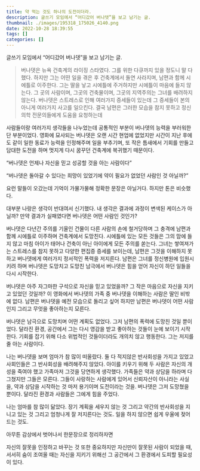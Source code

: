 ```yaml
---
title: 약 먹는 것도 하나의 도전이더라.
description: 글쓰기 모임에서 “어디갔어 버나뎃”을 보고 남기는 글.
thumbnail: ./images/195318_175026_4140.png
date: 2022-10-28 18:39:55
tags: []
categories: []
---
```


글쓰기 모임에서 “어디갔어 버나뎃”을 보고 남기는 글.

<!-- more -->

> 버나뎃은 뉴욕 건축계의 라이징 스타였다. 그를 위한 다큐까지 있을 정도니 말 다했다. 하지만 그는 어떤 일을 겪은 후 건축계에서 돌연 사라지며, 남편과 함께 시에틀로 이주한다. 그는 딸을 낳고 시에틀에 주거하지만 시에틀이 마음에 들지 않는다. 그 곳의 사람이며, 그곳의 건축물이며, 그곳의 지역주의는 그녀를 배려하지 않는다. 버나뎃은 스트레스로 인해 여러가지 증세들이 있는데 그 증세들이 본의아니게 여러가지 사고를 일으킨다. 결국 남편은 그러한 모습을 참지 못하고 정신의학 전문의들에게 도움을 요청하는데

사람들이랑 여러가지 생각들을 나누었는데 공통적인 부분이 버나뎃의 능력을 부러워한단 부분이었다. 영화에 묘사되는 버나뎃은 오랜 시간 현업에 없었지만 시간이 지난 후에도 같이 일한 동료가 능력을 인정해주며 일을 부추기며, 또 작은 틈새에서 기회를 만들고 담대한 도전을 하며 멋지게 다시 꿈꾸던 건축계에 복귀했기 때문이다.

“버나뎃은 언제나 자신을 믿고 성공할 것을 아는 사람이다”

“버나뎃은 돌아갈 수 있다는 희망이 있었기에 약이 필요가 없었던 사람인 것 아닐까?”

요런 말들이 오갔는데 기억이 가물가물해 정확한 문장은 아닐거다. 하지만 톤은 비슷했다.

대부분 나랑은 생각이 반대여서 신기했다. 내 생각은 결과에 과정이 변색된 케이스가 아닐까? 만약 결과가 실패였다면 버나뎃은 어떤 사람인 것인가?

버나뎃은 다년간 주의를 기울인 건물이 다른 사람의 손에 철거당하며 그 충격에 남편과 함께 시에틀로 이주하며 건축계에서 도망친다. 시에틀에 있는 모든 것들은 그의 맘에 들지 않고 마침 아이가 태어나 건축이 아닌 아이에게 모든 주의를 쏟는다. 그녀는 쌓여져가는 스트레스를 참지 못하고 다양한 편집증 증세를 보이는데, 남편은 그것을 이해하지 못하고 버나뎃에게 여러가지 정서적인 폭력을 저지른다. 남편은 그녀를 정신병원에 입원시키려 하며 버나뎃은 도망치고 도망친 남극에서 버나뎃은 힘을 얻어 자신이 하던 일들을 다시 시작한다. 

버나뎃은 아주 자그마한 구석으로 자신을 믿고 있었을까? 그 작은 마음으로 자신을 지키고 있었던 것일까? 이 영화에서 버나뎃의 가족 중 버나뎃을 이해하는 사람은 딸인 비밖에 없다. 남편은 버나뎃을 예전 모습으로 돌리고 싶어 하지만 남편은 버나뎃이 어떤 사람인지 그리고 무엇을 좋아하는지 모른다.

버나뎃은 남극으로 도망치며 어떤 계획도 없었다. 그저 남편의 폭력에 도망친 것일 뿐이었다. 달라진 환경, 공간에서 그는 다시 영감을 받고 좋아하는 것들이 눈에 보이기 시작한다. 기회를 잡기 위해 다소 위법적인 것들이더라도 개의치 않고 행동한다. 그는 저지를 줄 아는 사람이다.

나는 버나뎃을 보며 엄마가 참 많이 떠올랐다. 둘 다 적지않은 반사회성을 가지고 있었고 사회인들은 그 반사회성을 배려해주지 않았다. 아이를 키우기 위해 두 사람은 자신의 개성을 죽여야 했고 가족마저 그것을 당연하게 생각했다. 가족들은 약과 상담을 하라며 다그쳤지만 그들은 모른다. 그들이 사랑하는 사람에게 있어서 신뢰자산이 아니라는 사실을, 약과 상담을 시작하는 것 마저 용기이며 도전이라는 것을. 버나뎃은 그저 도망쳤을 뿐이다. 달라진 환경과 사람들은 그에게 힘을 주었다.

나는 엄마를 참 많이 닮았다. 장기 계획을 세우지 않는 것 그리고 약간의 반사회성을 지니고 있는 것 그리고 엄청나게 잘 저지른다는 것도. 일을 하지 않으면 쉽게 우울에 젖어드는 것도. 

아무튼 감상에서 벗어나서 한문장으로 정리하자면

자신의 잘못을 인정하고 바꾸는 것 또한 중요하지만 자신만이 잘못된 사람이 되었을 때, 서서히 숨이 조여올 때는 자신을 지키기 위해선 그 공간에서 그 환경에서 도피할 필요성이 있다.